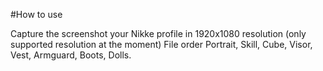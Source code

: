 #How to use

Capture the screenshot your Nikke profile in 1920x1080 resolution (only supported resolution at the moment)
File order Portrait, Skill, Cube, Visor, Vest, Armguard, Boots, Dolls.
